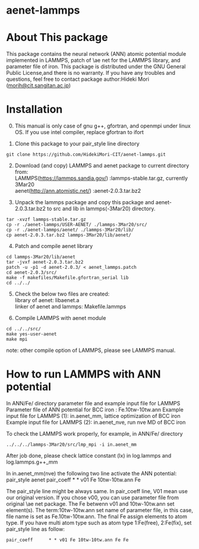 # aenet-lammps
# About This package

This package contains the neural network (ANN) atomic potential module implemented in LAMMPS, patch of \ae net for the LAMMPS library, and parameter file of iron.
This package is distributed under the GNU General Public License,and there is no warranty.
If you have any troubles and questions, feel free to contact package author:Hideki Mori (morih@cit.sangitan.ac.jp)

# Installation

0. This manual is only case of gnu g++, gfortran, and openmpi under linux OS.
If you use intel compiler, replace gfortran to ifort

1. Clone this package to your pair_style line directory
``` 
git clone https://github.com/HidekiMori-CIT/aenet-lammps.git
```

2. Download (and copy) LAMMPS and aenet package to current directory from:  
LAMMPS(https://lammps.sandia.gov/) :lammps-stable.tar.gz, currently 3Mar20  
aenet(http://ann.atomistic.net/) :aenet-2.0.3.tar.bz2  

3. Unpack the lammps package and copy this package and aenet-2.0.3.tar.bz2 to src and lib in lammps(-3Mar20) directory.
```
tar -xvzf lammps-stable.tar.gz
cp -r ./aenet-lammps/USER-AENET/ ./lammps-3Mar20/src/
cp -r ./aenet-lammps/aenet/ ./lammps-3Mar20/lib/
cp aenet-2.0.3.tar.bz2 lammps-3Mar20/lib/aenet/
```

4. Patch and compile aenet library
```
cd lammps-3Mar20/lib/aenet
tar -jvxf aenet-2.0.3.tar.bz2
patch -u -p1 -d aenet-2.0.3/ < aenet_lammps.patch
cd aenet-2.0.3/src/
make -f makefiles/Makefile.gfortran_serial lib
cd ../../
```

5. Check the below two files are created:  
library of aenet: libaenet.a  
linker of aenet and lammps: Makefile.lammps  

6. Compile LAMMPS with aenet module
```
cd ../../src/
make yes-user-aenet
make mpi
```
note: other compile option of LAMMPS, please see LAMMPS manual.

# How to run LAMMPS with ANN potential

In ANN/Fe/ directory parameter file and example input file for LAMMPS
Parameter file of ANN potential for BCC iron : Fe.10tw-10tw.ann
Example input file for LAMMPS (1): in.aenet_mm, lattice optimization of BCC iron
Example input file for LAMMPS (2): in.aenet_nve, run nve MD of BCC iron

To check the LAMMPS work properly, for example, in ANN/Fe/ directory
```
../../../lammps-3Mar20/src/lmp_mpi -i in.aenet_mm
```
After job done, please check lattice constant (lx) in log.lammps and log.lammps.g++_mm

In in.aenet_mm(nve) the following two line activate the ANN potential:
pair_style      aenet
pair_coeff      * * v01 Fe 10tw-10tw.ann Fe

The pair_style line might be always same.
In pair_coeff line, V01 mean use our original version. 
If you chose v00, you can use parameter file from original \ae net package.
The Fe betwenn v01 and 10tw-10tw.ann set element(s).
The term:10tw-10tw.ann set name of parameter file, in this case, file name is set as Fe.10tw-10tw.ann.
The final Fe assign elements to atom type.
If you have multi atom type such as atom type 1:Fe(free), 2:Fe(fix), set pair_style line as follow:  
```
pair_coeff      * * v01 Fe 10tw-10tw.ann Fe Fe 
```
